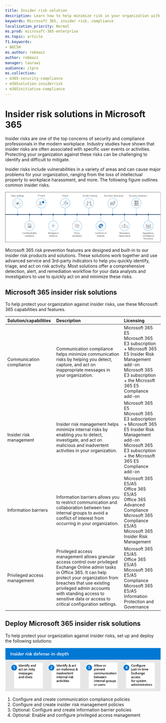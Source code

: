 ```yaml
---
title: Insider risk solution
description: Learn how to help minimize risk in your organization with insider risk solutions in Microsoft 365.
keywords: Microsoft 365, insider risk, compliance
localization_priority: Normal
ms.prod: microsoft-365-enterprise
ms.topic: article
f1.keywords:
- NOCSH
ms.author: robmazz
author: robmazz
manager: laurawi
audience: itpro
ms.collection:
- m365-security-compliance
- m365solution-insiderrisk
- m365initiative-compliance
---
```


# Insider risk solutions in Microsoft 365

Insider risks are one of the top concerns of security and compliance professionals in the modern workplace. Industry studies have shown that insider risks are often associated with specific user events or activities. Protecting your organization against these risks can be challenging to identify and difficult to mitigate.

Insider risks include vulnerabilities in a variety of areas and can cause major problems for your organization, ranging from the loss of intellectual property to workplace harassment, and more. The following figure outlines common insider risks.

![Insider risk threats](../media/ir-solution-threats.png)

Microsoft 365 risk prevention features are designed and built-in to our insider risk products and solutions. These solutions work together and use advanced service and 3rd-party indicators to help you quickly identify, triage, and act on risk activity. Most solutions offer a comprehensive detection, alert, and remediation workflow for your data analysts and investigators to use to quickly act on and minimize these risks.

## Microsoft 365 insider risk solutions

To help protect your organization against insider risks, use these Microsoft 365 capabilities and features.

| **Solution/capabilities** | **Description** | **Licensing** |
| :------------------------ | :-------------- | :------------ |
| Communication compliance | Communication compliance helps minimize communication risks by helping you detect, capture, and act on inappropriate messages in your organization. | Microsoft 365 E5 <br> Microsoft 365 E3 subscription + Microsoft 365 E5 Insider Risk Management add-on <br> Microsoft 365 E3 subscription + the Microsoft 365 E5 Compliance add-on |
| Insider risk management | Insider risk management helps minimize internal risks by enabling you to detect, investigate, and act on malicious and inadvertent activities in your organization. | Microsoft 365 E5 <br> Microsoft 365 E3 subscription + Microsoft 365 E5 Insider Risk Management add-on <br> Microsoft 365 E3 subscription + the Microsoft 365 E5 Compliance add-on |
| Information barriers | Information barriers allows you to restrict communication and collaboration between two internal groups to avoid a conflict of interest from occurring in your organization.  | Microsoft 365 E5/A5 <br> Office 365 E5/A5 <br> Office 365 Advanced Compliance <br> Microsoft 365 Compliance E5/A5 <br> Microsoft 365 Insider Risk Management |
| Privileged access management | Privileged access management allows granular access control over privileged Exchange Online admin tasks in Office 365. It can help protect your organization from breaches that use existing privileged admin accounts with standing access to sensitive data or access to critical configuration settings. | Microsoft 365 E5/A5 <br> Office 365 E5/A5 <br> Microsoft 365 E5/A5 Compliance <br> Microsoft 365 E5/A5 Information Protection and Governance |

## Deploy Microsoft 365 insider risk solutions

To help protect your organization against insider risks, set up and deploy the following solutions:

![Insider risk solution defense-in-depth](../media/ir-solution-defense-in-depth.png)

1. Configure and create communication compliance policies
2. Configure and create insider risk management policies
3. Optional: Configure and create information barrier policies
4. Optional: Enable and configure privileged access management

